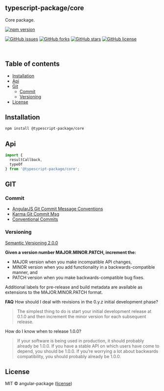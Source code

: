 <!-- <a href="https://www.typescriptlang.org/">
  <img src="https://creazilla-store.fra1.digitaloceanspaces.com/icons/3257106/file-type-typescript-official-icon-md.png" width="20%" />
</a> -->

## typescript-package/core

Core package.

<!-- npm badge -->
[![npm version][typescript-package-npm-badge-svg]][typescript-package-npm-badge]
<!-- GitHub badges -->
[![GitHub issues][typescript-package-badge-issues]][typescript-package-issues]
[![GitHub forks][typescript-package-badge-forks]][typescript-package-forks]
[![GitHub stars][typescript-package-badge-stars]][typescript-package-stars]
[![GitHub license][typescript-package-badge-license]][typescript-package-license]

<br>

## Table of contents

* [Installation](#installation)
* [Api](#api)
* [Git](#git)
  * [Commit](#commit)
  * [Versioning](#versioning)
* [License](#license)

## Installation

```bash
npm install @typescript-package/core
```

## Api

```typescript
import {
  resultCallback,
  typeOf
} from '@typescript-package/core';
```

## GIT

### Commit

* [AngularJS Git Commit Message Conventions][git-commit-angular]
* [Karma Git Commit Msg][git-commit-karma]
* [Conventional Commits][git-commit-conventional]

### Versioning

[Semantic Versioning 2.0.0][git-semver]

**Given a version number MAJOR.MINOR.PATCH, increment the:**

* MAJOR version when you make incompatible API changes,
* MINOR version when you add functionality in a backwards-compatible manner, and
* PATCH version when you make backwards-compatible bug fixes.

Additional labels for pre-release and build metadata are available as extensions to the MAJOR.MINOR.PATCH format.

**FAQ**
How should I deal with revisions in the 0.y.z initial development phase?

> The simplest thing to do is start your initial development release at 0.1.0 and then increment the minor version for each subsequent release.

How do I know when to release 1.0.0?

> If your software is being used in production, it should probably already be 1.0.0. If you have a stable API on which users have come to depend, you should be 1.0.0. If you’re worrying a lot about backwards compatibility, you should probably already be 1.0.0.

## License

MIT © angular-package ([license][typescript-package-license])

<!-- This package: typescript-package  -->
  <!-- GitHub: badges -->
  [typescript-package-badge-issues]: https://img.shields.io/github/issues/typescript-package/core
  [typescript-package-badge-forks]: https://img.shields.io/github/forks/typescript-package/core
  [typescript-package-badge-stars]: https://img.shields.io/github/stars/typescript-package/core
  [typescript-package-badge-license]: https://img.shields.io/github/license/typescript-package/core
  <!-- GitHub: badges links -->
  [typescript-package-issues]: https://github.com/typescript-package/core/issues
  [typescript-package-forks]: https://github.com/typescript-package/core/network
  [typescript-package-license]: https://github.com/typescript-package/core/blob/master/LICENSE
  [typescript-package-stars]: https://github.com/typescript-package/core/stargazers
<!-- This package -->

<!-- Package: typescript-package -->
  <!-- npm -->
  [typescript-package-npm-badge-svg]: https://badge.fury.io/js/%40typescript-package%2Fcore.svg
  [typescript-package-npm-badge]: https://badge.fury.io/js/%40typescript-package%2Fcore

<!-- GIT -->
[git-semver]: http://semver.org/

<!-- GIT: commit -->
[git-commit-angular]: https://gist.github.com/stephenparish/9941e89d80e2bc58a153
[git-commit-karma]: http://karma-runner.github.io/0.10/dev/git-commit-msg.html
[git-commit-conventional]: https://www.conventionalcommits.org/en/v1.0.0/
